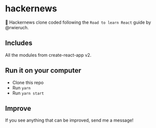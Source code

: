 # hackernews

📰 Hackernews clone coded following the `Road to learn React` guide by @rwieruch.

## Includes

All the modules from create-react-app v2.

## Run it on your computer

- Clone this repo
- Run `yarn`
- Run `yarn start`

## Improve

If you see anything that can be improved, send me a message!
